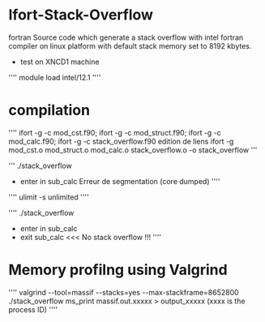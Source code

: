 # Ifort-Stack-Overflow
fortran Source code which generate a stack overflow with intel fortran compiler on linux platform with default stack memory set to 8192 kbytes.


- test on XNCD1 machine

''''
 module load intel/12.1
''''

# compilation
''''
 ifort -g -c  mod_cst.f90; ifort -g -c mod_struct.f90; ifort -g -c mod_calc.f90; ifort -g -c stack_overflow.f90
 edition de liens
 ifort -g  mod_cst.o mod_struct.o mod_calc.o stack_overflow.o -o stack_overflow
'''

''' 
./stack_overflow 
  - enter in sub_calc
Erreur de segmentation (core dumped)
''''

''''
 ulimit -s unlimited
''''

''''
./stack_overflow 
   - enter in sub_calc
   - exit  sub_calc      <<< No stack overflow !!!
''''

# Memory profilng using Valgrind
''''
 valgrind --tool=massif --stacks=yes --max-stackframe=8652800 ./stack_overflow
 ms_print massif.out.xxxxx > output_xxxxx (xxxx is the process ID)
''''
